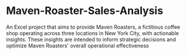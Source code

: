 # Maven-Roaster-Sales-Analysis
An Excel project that aims to provide Maven Roasters, a fictitious coffee shop operating across three locations in New York City, with actionable insights. These insights are intended to inform strategic decisions and optimize Maven Roasters' overall operational effectiveness
